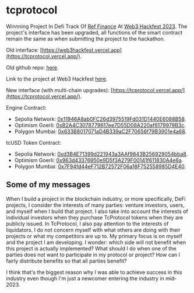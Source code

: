 # tcprotocol

Winnning Project In Defi Track Of [Ref Finance](https://www.ref.finance/) At [Web3 Hackfest 2023](https://devfolio.co/projects/tc-protocol-e5f8).
The project's interface has been upgraded, all functions of the smart contract remain the same as when submitting the project to the hackathon.

Old interface: [https://web3hackfest.vercel.app](https://tcprotocol.vercel.app/).

Old github repo: [here](https://github.com/terrancrypt/web3hackfest).

Link to the project at Web3 Hackfest [here](https://devfolio.co/projects/tc-protocol-e5f8).

New interface (with multi-chain upgrades): [https://tcprotocol.vercel.app/](https://tcprotocol.vercel.app/).

Engine Contract: 
- Sepolia Network: [0x11946A8ab0FC26d3975519Fd031D1440E6088B58](https://sepolia.etherscan.io/address/0x11946a8ab0fc26d3975519fd031d1440e6088b58).
- Optimism Goerli: [0xB2A4C3078779617ee7D55D08A220af6179979B3c](https://goerli-optimism.etherscan.io/address/0xb2a4c3078779617ee7d55d08a220af6179979b3c).
- Polygon Mumbai: [0x633B8017071aD4B339aC2F70656f79B3901e4a68](https://mumbai.polygonscan.com/address/0x633b8017071ad4b339ac2f70656f79b3901e4a68).

tcUSD Token Contract:
- Sepolia Network: [0xd3B4E71399d221943a3AAf9843B256929054bba8](https://sepolia.etherscan.io/address/0xd3b4e71399d221943a3aaf9843b256929054bba8).
- Optimism Goerli: [0x963d43376950e9D5f3A279F00141f611830A4e6a](https://goerli-optimism.etherscan.io/address/0x963d43376950e9d5f3a279f00141f611830a4e6a).
- Polygon Mumbai: [0x7F94fd44eF712B72572F06a18F752558985D4E40](https://mumbai.polygonscan.com/address/0x7f94fd44ef712b72572f06a18f752558985d4e40).

## Some of my messages
When I build a project in the blockchain industry, or more specifically, DeFi projects, I consider the interests of many parties: venture investors, users, and myself when I build that project. 
I also take into account the interests of individual investors when they purchase TcProtocol tokens when they are publicly issued. 
In TcProtocol, I also pay attention to the interests of liquidators. 
I do not concern myself with what others are doing with their projects or what my competitors are up to. 
My primary focus is on myself and the project I am developing. 
I wonder: which side will not benefit when this project is actually implemented?
What should I do when one of the parties does not want to participate in my protocol or project? How can I fairly distribute benefits so that all parties benefit?

I think that's the biggest reason why I was able to achieve success in this industry even though I'm just a newcomer entering the industry in mid-2023.
